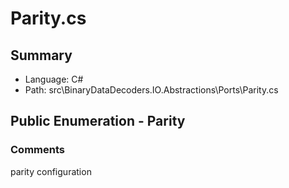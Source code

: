 ﻿# Parity.cs

## Summary

* Language: C#
* Path: src\BinaryDataDecoders.IO.Abstractions\Ports\Parity.cs

## Public Enumeration - Parity

### Comments

 <summary>
 parity configuration
 </summary>

